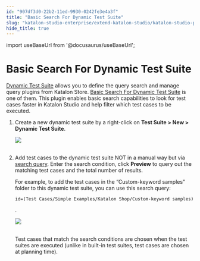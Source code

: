 ```yaml
---
id: "907df3d0-22b2-11ed-9930-0242fe3e4a3f"
title: "Basic Search For Dynamic Test Suite"
slug: "katalon-studio-enterprise/extend-katalon-studio/katalon-studio-plugins/basic-search-for-dynamic-test-suite"
hide_title: true
---
```

import useBaseUrl from '@docusaurus/useBaseUrl';


# <a id="id" class="anchor_top_offset"/><a id="ariaid-title1" class="anchor_top_offset"/>Basic Search For Dynamic Test Suite

<p xmlns="http://www.w3.org/1999/xhtml" className="p">   <a className="xref" href="/docs/legacy/katalon-studio-enterprise/test-execution/test-suite/manage-test-cases-in-test-suites#task-8314">Dynamic     Test Suite</a> allows you to define the query search and manage   query plugins from Katalon Store. <a className="xref j-external-link" href="https://store.katalon.com/product/2/Basic-Search-For-Dynamic-Test-Suite" target="_blank">Basic     Search For Dynamic Test Suite</a> is one of them. This plugin   enables basic search capabilities to look for test cases faster in   Katalon Studio and help filter which test cases to be executed.</p> 
<ol xmlns="http://www.w3.org/1999/xhtml" className="ol"><li className="li">Create a new dynamic test suite by a right-click on     <strong className="ph b">Test Suite &gt; New &gt; Dynamic Test Suite</strong>.<p className="p">       <img className="image" height={331} src={useBaseUrl("https://github.com/katalon-studio/docs-images/raw/master/katalon-studio/docs/basic-search-for-dynamic-querying-test-suite/create-ts.png")} width={643} /><br /><br />     </p></li><li className="li">     <p className="p">Add test cases to the dynamic test suite NOT in a manual way but       via <a className="xref" href="/docs/legacy/katalon-studio-enterprise/create-tests-and-projects/manage-projects/search-test-cases">search         query</a>. Enter the search condition, click       <strong className="ph b">Preview</strong> to query out the matching test cases and       the total number of results.</p>     <div className="p">For example, to add the test cases in the “Custom-keyword       samples" folder to this dynamic test suite, you can use this search       query: <pre className="pre codeblock"><code>id=(Test Cases/Simple Examples/Katalon Shop/Custom-keyword samples)</code></pre>.</div>     <p className="p">       <img className="image" height={376} src={useBaseUrl("https://github.com/katalon-studio/docs-images/raw/master/katalon-studio/docs/basic-search-for-dynamic-querying-test-suite/result.png")} width={1029} /><br /><br />     </p>     <p className="p">Test cases that match the search conditions are chosen when the       test suites are executed (unlike in built-in test suites, test       cases are chosen at planning time).</p>   </li></ol> 
